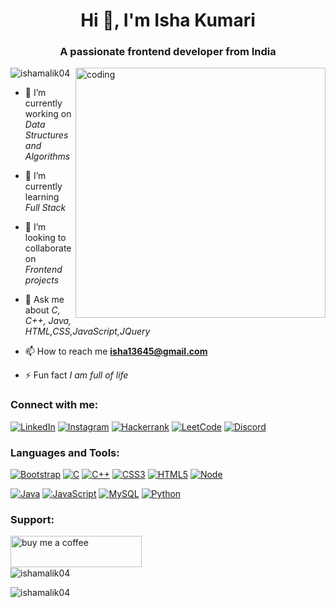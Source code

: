 
<h1 align="center">Hi 👋, I'm Isha Kumari</h1>
<h3 align="center">A passionate frontend developer from India</h3>

<img align="right" alt="coding" width="400" src="https://mir-s3-cdn-cf.behance.net/project_modules/disp/601014116770475.6068beff4640a.gif">

<p align="left"> <img src="https://komarev.com/ghpvc/?username=ishamalik04&label=Profile%20views&color=0e75b6&style=flat" alt="ishamalik04" /> </p>

-   🔭 I’m currently working on *Data Structures and Algorithms*

-   🌱 I’m currently learning *Full Stack*

-   👯 I’m looking to collaborate on *Frontend projects*

-   💬 Ask me about *C, C++, Java, HTML,CSS,JavaScript,JQuery*

-   📫 How to reach me **isha13645@gmail.com**

-   ⚡ Fun fact *I am full of life*

<h3 align="left">Connect with me:</h3>
<p align="left">

[![LinkedIn](https://img.shields.io/badge/LinkedIn-0077B5?style=for-the-badge&logo=linkedin&logoColor=white)](https://www.linkedin.com/in/isha-kumari-a76849212/)
[![Instagram](https://img.shields.io/badge/Instagram-E4405F?style=for-the-badge&logo=instagram&logoColor=white)](https://www.instagram.com/isha.malik04/)
[![Hackerrank](https://img.shields.io/badge/Hackerrank-2EC866?style=for-the-badge&logo=hackerrank&logoColor=white)](https://www.hackerrank.com/isha1345)
[![LeetCode](https://img.shields.io/badge/LeetCode-FFA116?style=for-the-badge&logo=leetcode&logoColor=white)](https://leetcode.com/isha_malik/)
[![Discord](https://img.shields.io/badge/Discord-7289DA?style=for-the-badge&logo=discord&logoColor=white)](https://discord.gg/#2252)

</p>

<h3 align="left">Languages and Tools:</h3>
<p align="left">

[![Bootstrap](https://img.shields.io/badge/Bootstrap-563D7C?style=for-the-badge&logo=bootstrap&logoColor=white)](https://getbootstrap.com/)
[![C](https://img.shields.io/badge/C-00599C?style=for-the-badge&logo=c&logoColor=white)](https://www.cprogramming.com/)
[![C++](https://img.shields.io/badge/C++-00599C?style=for-the-badge&logo=c%2B%2B&logoColor=white)](https://www.w3schools.com/cpp/)
[![CSS3](https://img.shields.io/badge/CSS3-1572B6?style=for-the-badge&logo=css3&logoColor=white)](https://www.w3schools.com/css/)
[![HTML5](https://img.shields.io/badge/HTML5-E34F26?style=for-the-badge&logo=html5&logoColor=white)](https://www.w3.org/html/)
[![Node](https://img.shields.io/badge/Node-3776AB?style=for-the-badge&logo=python&logoColor=white)](https://www.python.org/)


[![Java](https://img.shields.io/badge/Java-ED8B00?style=for-the-badge&logo=java&logoColor=white)](https://www.java.com/)
[![JavaScript](https://img.shields.io/badge/JavaScript-F7DF1E?style=for-the-badge&logo=javascript&logoColor=black)](https://developer.mozilla.org/en-US/docs/Web/JavaScript)
[![MySQL](https://img.shields.io/badge/MySQL-4479A1?style=for-the-badge&logo=mysql&logoColor=white)](https://www.mysql.com/)
[![Python](https://img.shields.io/badge/Python-3776AB?style=for-the-badge&logo=python&logoColor=white)](https://www.python.org/)

</p>

<h3 align="left">Support:</h3>
<p>
    <a href="https://www.buymeacoffee.com/buy me a coffee">
        <img align="left" src="https://cdn.buymeacoffee.com/buttons/v2/default-yellow.png" height="50" width="210" alt="buy me a coffee" />
    </a>
</p>
<br><br><br>

<img  src="https://github-readme-stats.vercel.app/api?username=ishamalik04&show_icons=true&locale=en" alt="ishamalik04" />

<p><img align="center" src="https://github-readme-streak-stats.herokuapp.com/?user=ishamalik04" alt="ishamalik04" /></p>

